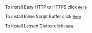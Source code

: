 To install Easy HTTP to HTTPS click [`Here`](https://github.com/Cybo1927/Userscripts/raw/master/Easy%20HTTP%20to%20HTTPS.user.js)

To install Inline Script Buffer click [`Here`](https://github.com/Cybo1927/Userscripts/raw/master/Inline%20Script%20Buffer.user.js)

To install Lessen Clutter click [`Here`](https://github.com/Cybo1927/Userscripts/raw/master/Lessen%20Clutter.user.js)
